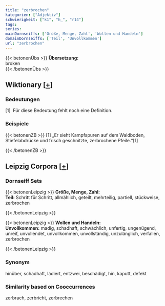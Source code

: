 ```yaml
---
title: "zerbrochen"
kategorien: ["Adjektiv"]
schwierigkeit: ["k1", "h_", "r14"]
tags:
series:
mainDornseiffs: ['Größe, Menge, Zahl', 'Wollen und Handeln']
domainDornseiffs: ['Teil', 'Unvollkommen']
url: "zerbrochen"
---
```


{{< betonenÜbs >}}
**Übersetzung:**  
broken  
{{< /betonenÜbs >}}

## Wiktionary [[+](https://de.wiktionary.org/wiki/zerbrochen)]

### Bedeutungen
[1]  Für diese Bedeutung fehlt noch eine Definition.  

### Beispiele
{{< betonenZB >}}
[1] „Er sieht Kampfspuren auf dem Waldboden, Stiefelabdrücke und frisch geschnitzte, zerbrochene Pfeile.“[1]  

{{< /betonenZB >}}

## Leipzig Corpora [[+](https://corpora.uni-leipzig.de/en/res?word=zerbrochen&corpusId=deu_newscrawl-public_2018)]

### Dornseiff Sets
{{< betonenLeipzig >}}
**Größe, Menge, Zahl:**  
**Teil:** Schritt für Schritt, allmählich, geteilt, mehrteilig, partiell, stückweise, zerbrochen  

{{< /betonenLeipzig >}}


{{< betonenLeipzig >}}
**Wollen und Handeln:**  
**Unvollkommen:** madig, schadhaft, schwächlich, unfertig, ungenügend, unreif, unvollendet, unvollkommen, unvollständig, unzulänglich, verfallen, zerbrochen  

{{< /betonenLeipzig >}}

### Synonym
hinüber, schadhaft, lädiert, entzwei, beschädigt, hin, kaputt, defekt


### Similarity based on Cooccurrences
zerbrach, zerbricht, zerbrechen

